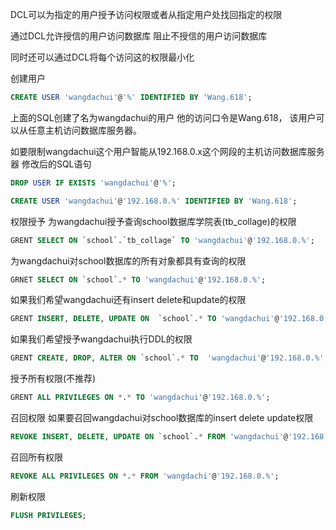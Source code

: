 DCL可以为指定的用户授予访问权限或者从指定用户处找回指定的权限

通过DCL允许授信的用户访问数据库 阻止不授信的用户访问数据库

同时还可以通过DCL将每个访问这的权限最小化

创建用户

```SQL
CREATE USER 'wangdachui'@'%' IDENTIFIED BY 'Wang.618';
```

上面的SQL创建了名为wangdachui的用户 他的访问口令是Wang.618， 该用户可以从任意主机访问数据库服务器。

如要限制wangdachui这个用户智能从192.168.0.x这个网段的主机访问数据库服务器
修改后的SQL语句

```SQL
DROP USER IF EXISTS 'wangdachui'@'%';

CREATE USER 'wangdachui'@'192.168.0.%' IDENTIFIED BY 'Wang.618';
```

权限授予
为wangdachui授予查询school数据库学院表(tb_collage)的权限

```SQL
GRENT SELECT ON `school`.`tb_collage` TO 'wangdachui'@'192.168.0.%';
```

为wangdachui对school数据库的所有对象都具有查询的权限

```SQL
GRNET SELECT ON `school`.* TO 'wangdachui'@'192.168.0.%';
```

如果我们希望wangdachui还有insert delete和update的权限

```SQL
GRENT INSERT, DELETE, UPDATE ON  `school`.* TO 'wangdachui'@'192.168.0.%';
```

如果我们希望授予wangdachui执行DDL的权限

```SQL
GRENT CREATE, DROP, ALTER ON `school`.* TO  'wangdachui'@'192.168.0.%';
```

授予所有权限(不推荐)
```SQL
GRENT ALL PRIVILEGES ON *.* TO 'wangdachui'@'192.168.0.%';
```

召回权限
如果要召回wangdachui对school数据库的insert delete update权限

```SQL
REVOKE INSERT, DELETE, UPDATE ON `school`.* FROM 'wangdachui'@'192.168.0.%';
```

召回所有权限
```SQL
REVOKE ALL PRIVILEGES ON *.* FROM 'wangdachi'@'192.168.0.%';
```

刷新权限
```SQL
FLUSH PRIVILEGES;
```
